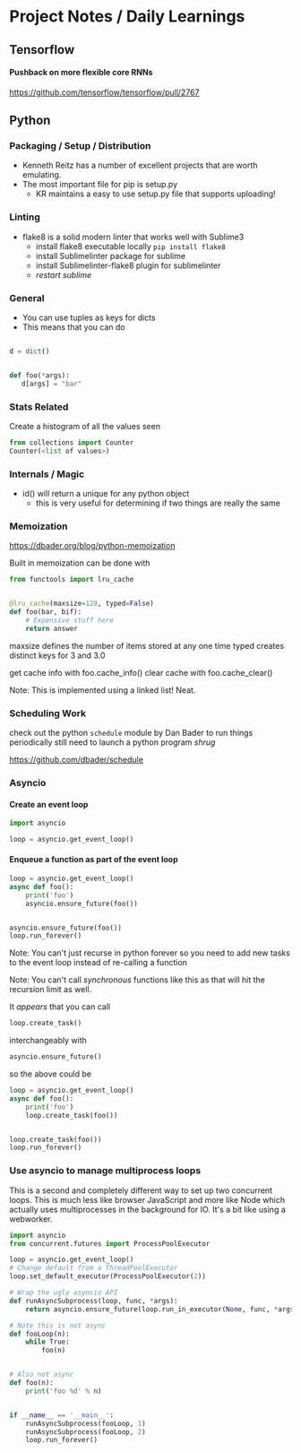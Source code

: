 # Project Notes / Daily Learnings

## Tensorflow

#### Pushback on more flexible core RNNs

https://github.com/tensorflow/tensorflow/pull/2767

## Python

### Packaging / Setup / Distribution

 - Kenneth Reitz has a number of excellent projects that are worth emulating.
 - The most important file for pip is setup.py
   - KR maintains a easy to use setup.py file that supports uploading!

### Linting

 - flake8 is a solid modern linter that works well with Sublime3
    - install flake8 executable locally `pip install flake8`
    - install Sublimelinter package for sublime
    - install Sublimelinter-flake8 plugin for sublimelinter
    - *restart sublime*

### General

 - You can use tuples as keys for dicts
 - This means that you can do

 ```python

d = dict()


def foo(*args):
    d[args] = "bar"
```

### Stats Related

Create a histogram of all the values seen

```python
from collections import Counter
Counter(<list of values>)
```

### Internals / Magic

 - id() will return a unique for any python object
    - this is very useful for determining if two things are really the same

### Memoization

https://dbader.org/blog/python-memoization

Built in memoization can be done with

```python
from functools import lru_cache


@lru_cache(maxsize=128, typed=False)
def foo(bar, bif):
    # Expensive stuff here
    return answer
```

maxsize defines the number of items stored at any one time
typed creates distinct keys for 3 and 3.0

get cache info with foo.cache_info()
clear cache with foo.cache_clear()

Note: This is implemented using a linked list! Neat.

### Scheduling Work

check out the python `schedule` module by Dan Bader to run things periodically
still need to launch a python program *shrug*

https://github.com/dbader/schedule

### Asyncio

#### Create an event loop

```python
import asyncio

loop = asyncio.get_event_loop()
```

#### Enqueue a function as part of the event loop

```python
loop = asyncio.get_event_loop()
async def foo():
    print('foo')
    asyncio.ensure_future(foo())


asyncio.ensure_future(foo())
loop.run_forever()
```
Note: You can't just recurse in python forever so you need to add new tasks
to the event loop instead of re-calling a function

Note: You can't call *synchronous* functions like this as that will hit the
recursion limit as well.

It *appears* that you can call

```python
loop.create_task()
```

interchangeably with 

```python
asyncio.ensure_future()
```

so the above could be
```python
loop = asyncio.get_event_loop()
async def foo():
    print('foo')
    loop.create_task(foo())


loop.create_task(foo())
loop.run_forever()
```

### Use asyncio to manage multiprocess loops

This is a second and completely different way to set up two concurrent loops.
This is much less like browser JavaScript and more like Node which actually
uses multiprocesses in the background for IO. It's a bit like using a webworker.

```python
import asyncio
from concurrent.futures import ProcessPoolExecutor

loop = asyncio.get_event_loop()
# Change default from a ThreadPoolExecutor
loop.set_default_executor(ProcessPoolExecutor(2))

# Wrap the ugly asyncio API
def runAsyncSubprocess(loop, func, *args):
    return asyncio.ensure_future(loop.run_in_executor(None, func, *args))

# Note this is not async
def fooLoop(n):
    while True:
        foo(n)


# Also not async
def foo(n):
    print('foo %d' % n)


if __name__ == '__main__':
    runAsyncSubprocess(fooLoop, 1)
    runAsyncSubprocess(fooLoop, 2)
    loop.run_forever()
```

